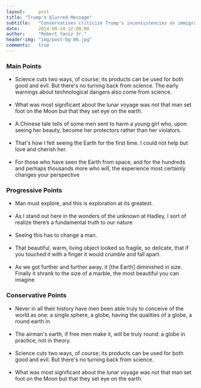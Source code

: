 ```yaml
---
layout:     post
title: "Trump's blurred Message"
subtitle:   "Conservatives criticize Trump's inconsistencies on immigration"
date:       2014-09-24 12:00:00
author:     "Robert Yaniz Jr."
header-img: "img/post-bg-06.jpg"
comments:   true
---
```



<h3> Main Points </h3>
<ul class="main-points">
  <li>
  Science cuts two ways, of course; its products can be used for both good and evil. But there's no turning back from science. The early warnings about technological dangers also come from science.
  </li>
  <br>
  <li>
  What was most significant about the lunar voyage was not that man set foot on the Moon but that they set eye on the earth.
  </li>
  <br>
  <li>
  A Chinese tale tells of some men sent to harm a young girl who, upon seeing her beauty, become her protectors rather than her violators.
  </li>
  <br>
  <li>
  That's how I felt seeing the Earth for the first time. I could not help but love and cherish her.
  </li>
  <br>
  <li>
  For those who have seen the Earth from space, and for the hundreds and perhaps thousands more who will, the experience most certainly changes your perspective
  </li>
</ul>


<div class="row">
  <div class="col-md-6 pro-points">
    <h3>Progressive Points</h3>
    <ul>
      <li>
      Man must explore, and this is exploration at its greatest.
      </li>
      <br>
      <li>
      As I stand out here in the wonders of the unknown at Hadley, I sort of realize there’s a fundamental truth to our nature
      </li>
      <br>
      <li>
      Seeing this has to change a man.
      </li>
      <br>
      <li>
      That beautiful, warm, living object looked so fragile, so delicate, that if you touched it with a finger it would crumble and fall apart.
      </li>
      <br>
      <li>
      As we got further and further away, it [the Earth] diminished in size. Finally it shrank to the size of a marble, the most beautiful you can imagine
      </li>
    </ul>
  </div>
  <div class="col-md-6 con-points">
    <h3>Conservative Points</h3>
    <ul>
      <li>
      Never in all their history have men been able truly to conceive of the world as one: a single sphere, a globe, having the qualities of a globe, a round earth in
      </li>
      <br>
      <li>
      The airman's earth, if free men make it, will be truly round: a globe in practice, not in theory.
      </li>
      <br>
      <li>
      Science cuts two ways, of course; its products can be used for both good and evil. But there's no turning back from science.
      </li>
      <br>
      <li>
      What was most significant about the lunar voyage was not that man set foot on the Moon but that they set eye on the earth.
      </li>
    </ul>
  </div>
</div>
